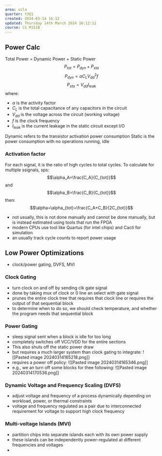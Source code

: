 ```yaml
---
area: ucla
quarter: Y3Q1
created: 2024-03-14 16:12
updated: Thursday 14th March 2024 16:12:11
course: CS M151B
---
```

## Power Calc
Total Power = Dynamic Power + Static Power
$$P_{tot}=P_{dyn}+P_{sta}$$
$$P_{dyn}=\alpha C_LV_{dd}^2f$$
$$P_{sta}=V_{dd}I_{leak}$$
where:
- $\alpha$ is the activity factor
- $C_L$ is the total capacitance of any capacitors in the circuit
- $V_{dd}$ is the voltage across the circuit (working voltage)
- $f$ is the clock frequency
- $I_{leak}$ is the current leakage in the static circuit except I/O

Dynamic refers to the transistor activation power consumption
Static is the power consumption with no operations running, idle

### Activation factor
For each signal, it is the ratio of high cycles to total cycles. To calculate for multiple ssignals, sps:
$$\alpha_A=\frac{C_A}{C_{tot}}$$ and $$\alpha_B=\frac{C_B}{C_{tot}}$$
then: $$\alpha=\alpha_{tot}=\frac{C_A+C_B}{2C_{tot}}$$
- not usually, this is not done manually and cannot be done manually, but is instead estimated using tools that run the FPGA
- modern CPUs use tool like Quartus (for intel chips) and Cacti for simulation
- an usually track cycle counts to report power usage
## Low Power Optimizations
- clock/power gating, DVFS, MVI
### Clock Gating
- turn clock on and off by sending clk gate signal
- done by taking mux of clock or 0 line an select with gate signal
- prunes the entire clock tree that requires that clock line or requires the output of that sequential block
- to determine when to do so, we should check temperature, and whether the program needs that sequential block
### Power Gating
- sleep signal sent when a block is idle for too long
- completely switches off VCC/VDD for the entire sections
- This also shuts off the static power draw
- but requires a much larger system than clock gating to integrate: ![[Pasted image 20240314165218.png]]
- requires a power off policy: ![[Pasted image 20240314165346.png]]
- e.g., we an turn off some blocks for thee following: ![[Pasted image 20240314170536.png]]
### Dynamic Voltage and Frequency Scaling (DVFS)
- adjust voltage and frequency of a process dynamically depending on workload, power, or thermal constraints
- voltage and frequency regulated as a pair due to interconnected requirement for voltage to support high clock frequency
### Multi-voltage Islands (MVI)
- partition chips into separate islands each with its own power supply
- these islands can be independently power-regulated at different frequencies and voltages
- 